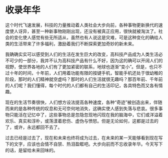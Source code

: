 # 收录年华

​        这个时代飞速发展，科技的力量推动着人类社会大步向前，各种事物更新换代的速度使人讶异，甚至一种新事物刚刚出现，还没有被真正应用，很快就被淘汰了。社会的变化使人感觉有些无所适从，虽然也有人说这是灾难，可是这种变化的确给人类的生活带来了许多福利，激励着我们不断探索更加奇妙的新未来。

​        我确确实实可以感受到人们的生活在发生巨大的改变，高科技产品成为人类生活必不可少的一部分，我并不认为高科技产品有什么不好，因为这的确可以开阔人们的视野，使世界各地的人们有了更加紧密的联系，地球也逐渐“变小”。但是，也只不过十年的时间，十年前，人们用着功能有限的按键手机，智能手机还处于很幼稚的阶段，那时的人们精神就空虚吗？那时的人们生活就很无趣吗？那百年前、千年前的人们呢？我们懂得，每个时代的人们都有自己的生活印记，各具特色而又各有情趣。

​        现在的生活节奏很快，人们想方设法提高各种速度，各种“奇迹”被创造出来，伴随而来的是各种传统的叹息和无可奈何地消失，这确实使人感到失落与悲哀。很多事物只能活在记忆中了，这些事物总是忽隐忽现地闪现在我的脑海中，它们或洋溢着欢乐、真实和淳朴，或荡漾着悲伤、虚伪与愤怒。但是无论如何，这都是过去的了，或许，永远都回不去了。

​        过去已经是过去了，现在和未来也终将成为过去，在未来的某一天能够看到现在写下的文字，应该也会情不自禁、热泪盈眶吧。大步向前而不忘收录年华。今天写下的话，是留给未来回味的。